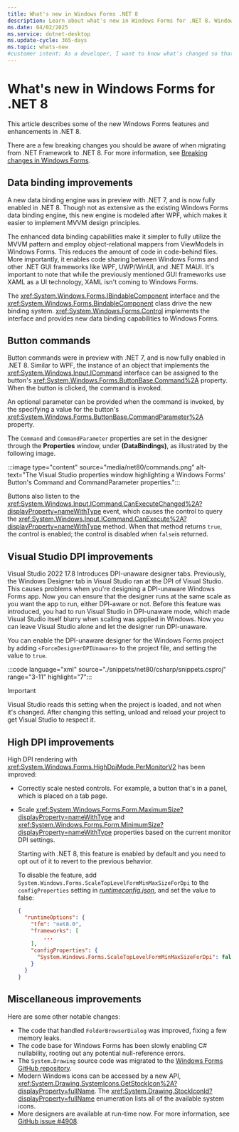 ```yaml
---
title: What's new in Windows Forms .NET 8
description: Learn about what's new in Windows Forms for .NET 8. Windows Forms. .NET provides new features and enhancements over .NET 7.
ms.date: 04/02/2025
ms.service: dotnet-desktop
ms.update-cycle: 365-days
ms.topic: whats-new
#customer intent: As a developer, I want to know what's changed so that I can remain up-to-date.
---
```


# What's new in Windows Forms for .NET 8

This article describes some of the new Windows Forms features and enhancements in .NET 8.

There are a few breaking changes you should be aware of when migrating from .NET Framework to .NET 8. For more information, see [Breaking changes in Windows Forms](/dotnet/core/compatibility/winforms).

## Data binding improvements

A new data binding engine was in preview with .NET 7, and is now fully enabled in .NET 8. Though not as extensive as the existing Windows Forms data binding engine, this new engine is modeled after WPF, which makes it easier to implement MVVM design principles.

The enhanced data binding capabilities make it simpler to fully utilize the MVVM pattern and employ object-relational mappers from ViewModels in Windows Forms. This reduces the amount of code in code-behind files. More importantly, it enables code sharing between Windows Forms and other .NET GUI frameworks like WPF, UWP/WinUI, and .NET MAUI. It's important to note that while the previously mentioned GUI frameworks use XAML as a UI technology, XAML isn't coming to Windows Forms.

The <xref:System.Windows.Forms.IBindableComponent> interface and the <xref:System.Windows.Forms.BindableComponent> class drive the new binding system. <xref:System.Windows.Forms.Control> implements the interface and provides new data binding capabilities to Windows Forms.

## Button commands

Button commands were in preview with .NET 7, and is now fully enabled in .NET 8. Similar to WPF, the instance of an object that implements the <xref:System.Windows.Input.ICommand> interface can be assigned to the button's <xref:System.Windows.Forms.ButtonBase.Command%2A> property. When the button is clicked, the command is invoked.

An optional parameter can be provided when the command is invoked, by the specifying a value for the button's <xref:System.Windows.Forms.ButtonBase.CommandParameter%2A> property.

The `Command` and `CommandParameter` properties are set in the designer through the **Properties** window, under **(DataBindings)**, as illustrated by the following image.

:::image type="content" source="media/net80/commands.png" alt-text="The Visual Studio properties window highlighting a Windows Forms' Button's Command and CommandParameter properties.":::

Buttons also listen to the <xref:System.Windows.Input.ICommand.CanExecuteChanged%2A?displayProperty=nameWithType> event, which causes the control to query the <xref:System.Windows.Input.ICommand.CanExecute%2A?displayProperty=nameWithType> method. When that method returns `true`, the control is enabled; the control is disabled when `false`is returned.

## Visual Studio DPI improvements

Visual Studio 2022 17.8 Introduces DPI-unaware designer tabs. Previously, the Windows Designer tab in Visual Studio ran at the DPI of Visual Studio. This causes problems when you're designing a DPI-unaware Windows Forms app. Now you can ensure that the designer runs at the same scale as you want the app to run, either DPI-aware or not. Before this feature was introduced, you had to run Visual Studio in DPI-unaware mode, which made Visual Studio itself blurry when scaling was applied in Windows. Now you can leave Visual Studio alone and let the designer run DPI-unaware.

You can enable the DPI-unaware designer for the Windows Forms project by adding `<ForceDesignerDPIUnaware>` to the project file, and setting the value to `true`.

:::code language="xml" source="./snippets/net80/csharp/snippets.csproj" range="3-11" highlight="7":::

> [!IMPORTANT]
> Visual Studio reads this setting when the project is loaded, and not when it's changed. After changing this setting, unload and reload your project to get Visual Studio to respect it.

## High DPI improvements

High DPI rendering with <xref:System.Windows.Forms.HighDpiMode.PerMonitorV2> has been improved:

- Correctly scale nested controls. For example, a button that's in a panel, which is placed on a tab page.
- Scale <xref:System.Windows.Forms.Form.MaximumSize?displayProperty=nameWithType> and <xref:System.Windows.Forms.Form.MinimumSize?displayProperty=nameWithType> properties based on the current monitor DPI settings.

  Starting with .NET 8, this feature is enabled by default and you need to opt out of it to revert to the previous behavior.

  To disable the feature, add `System.Windows.Forms.ScaleTopLevelFormMinMaxSizeForDpi` to the `configProperties` setting in [_runtimeconfig.json_](/dotnet/core/runtime-config/#runtimeconfigjson), and set the value to false:

  ```json
  {
    "runtimeOptions": {
      "tfm": "net8.0",
      "frameworks": [
          ...
      ],
      "configProperties": {
        "System.Windows.Forms.ScaleTopLevelFormMinMaxSizeForDpi": false,
      }
    }
  }
  ```

## Miscellaneous improvements

Here are some other notable changes:

- The code that handled `FolderBrowserDialog` was improved, fixing a few memory leaks.
- The code base for Windows Forms has been slowly enabling C# nullability, rooting out any potential null-reference errors.
- The `System.Drawing` source code was migrated to the [Windows Forms GitHub repository](https://github.com/dotnet/winforms).
- Modern Windows icons can be accessed by a new API, <xref:System.Drawing.SystemIcons.GetStockIcon%2A?displayProperty=fullName>. The <xref:System.Drawing.StockIconId?displayProperty=fullName> enumeration lists all of the available system icons.
- More designers are available at run-time now. For more information, see [GitHub issue #4908](https://github.com/dotnet/winforms/issues/4908).
